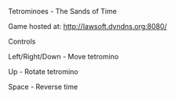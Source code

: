 Tetrominoes - The Sands of Time

Game hosted at: http://lawsoft.dyndns.org:8080/

Controls

Left/Right/Down - Move tetromino

Up - Rotate tetromino

Space - Reverse time
